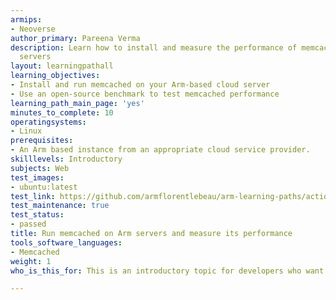```yaml
---
armips:
- Neoverse
author_primary: Pareena Verma
description: Learn how to install and measure the performance of memcached on Arm
  servers
layout: learningpathall
learning_objectives:
- Install and run memcached on your Arm-based cloud server
- Use an open-source benchmark to test memcached performance
learning_path_main_page: 'yes'
minutes_to_complete: 10
operatingsystems:
- Linux
prerequisites:
- An Arm based instance from an appropriate cloud service provider.
skilllevels: Introductory
subjects: Web
test_images:
- ubuntu:latest
test_link: https://github.com/armflorentlebeau/arm-learning-paths/actions/runs/4312122327
test_maintenance: true
test_status:
- passed
title: Run memcached on Arm servers and measure its performance
tools_software_languages:
- Memcached
weight: 1
who_is_this_for: This is an introductory topic for developers who want to use memcached as their in-memory key-value store.

---
```

